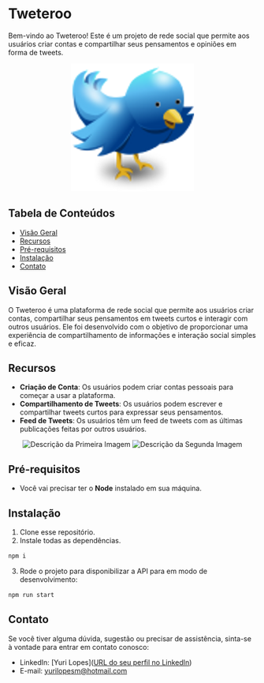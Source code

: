 # Tweteroo

Bem-vindo ao Tweteroo! Este é um projeto de rede social que permite aos usuários criar contas e compartilhar seus pensamentos e opiniões em forma de tweets.

<p align="center">
  <img src="https://raw.githubusercontent.com/yurilopesmdv/projeto21-tweteroo/main/src/static/logo-tw.png" alt="Logotipo do Projeto">
</p>

## Tabela de Conteúdos

- [Visão Geral](#visão-geral)
- [Recursos](#recursos)
- [Pré-requisitos](#pré-requisitos)
- [Instalação](#instalação)
- [Contato](#contato)

## Visão Geral

O Tweteroo é uma plataforma de rede social que permite aos usuários criar contas, compartilhar seus pensamentos em tweets curtos e interagir com outros usuários. Ele foi desenvolvido com o objetivo de proporcionar uma experiência de compartilhamento de informações e interação social simples e eficaz.


## Recursos

- **Criação de Conta**: Os usuários podem criar contas pessoais para começar a usar a plataforma.
- **Compartilhamento de Tweets**: Os usuários podem escrever e compartilhar tweets curtos para expressar seus pensamentos.
- **Feed de Tweets**: Os usuários têm um feed de tweets com as últimas publicações feitas por outros usuários.
<p align="center">
  <img src="URL da Primeira Imagem" alt="Descrição da Primeira Imagem" width="300"/>
  <img src="URL da Segunda Imagem" alt="Descrição da Segunda Imagem" width="300"/>
</p>

## Pré-requisitos

- Você vai precisar ter o **Node** instalado em sua máquina.

## Instalação

1. Clone esse repositório.
2. Instale todas as dependências.

```bash
npm i
```

3. Rode o projeto para disponibilizar a API para em modo de desenvolvimento:

```bash
npm run start
```

## Contato

Se você tiver alguma dúvida, sugestão ou precisar de assistência, sinta-se à vontade para entrar em contato conosco:

- LinkedIn: [Yuri Lopes]([URL do seu perfil no LinkedIn](https://www.linkedin.com/in/yurilopesm/))
- E-mail: yurilopesm@hotmail.com
